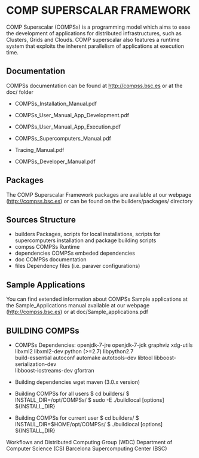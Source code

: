 # COMP SUPERSCALAR FRAMEWORK

COMP Superscalar (COMPSs) is a programming model which aims to ease the development of applications for distributed infrastructures,
such as Clusters, Grids and Clouds. COMP superscalar also features a runtime system that exploits the inherent parallelism of 
applications at execution time.


## Documentation

COMPSs documentation can be found at http://compss.bsc.es or at the doc/ folder

  * COMPSs_Installation_Manual.pdf

  * COMPSs_User_Manual_App_Development.pdf
  * COMPSs_User_Manual_App_Execution.pdf

  * COMPSs_Supercomputers_Manual.pdf
  * Tracing_Manual.pdf

  * COMPSs_Developer_Manual.pdf


## Packages
The COMP Superscalar Framework packages are available at our webpage (http://compss.bsc.es) or 
can be found on the builders/packages/ directory


## Sources Structure

  * builders			Packages, scripts for local installations, scripts for supercomputers installation
				and package building scripts
  * compss              	COMPSs Runtime
  * dependencies        	COMPSs embeded dependencies
  * doc                 	COMPSs documentation
  * files			Dependency files (i.e. paraver configurations)


## Sample Applications

You can find extended information about COMPSs Sample applications at the Sample_Applications manual available
at our webpage (http://compss.bsc.es) or at doc/Sample_applications.pdf


## BUILDING COMPSs

* COMPSs Dependencies:
	openjdk-7-jre openjdk-7-jdk graphviz xdg-utils libxml2 libxml2-dev python (>=2.7) libpython2.7 \
        build-essential autoconf automake autotools-dev libtool libboost-serialization-dev \
	libboost-iostreams-dev gfortran 

* Building dependencies
	wget
	maven		(3.0.x version)


* Building COMPSs for all users
	$ cd builders/
	$ INSTALL_DIR=/opt/COMPSs/
	$ sudo -E ./buildlocal [options] ${INSTALL_DIR}

* Building COMPSs for current user
	$ cd builders/
        $ INSTALL_DIR=$HOME/opt/COMPSs/
        $ ./buildlocal [options] ${INSTALL_DIR}


Workflows and Distributed Computing Group (WDC)
Department of Computer Science (CS)
Barcelona Supercomputing Center (BSC) 

